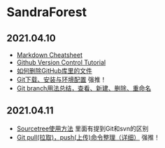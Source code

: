 # SandraForest

## 2021.04.10
- [Markdown Cheatsheet](https://www.markdownguide.org/cheat-sheet/)
- [Github Version Control Tutorial](https://www.youtube.com/watch?v=PWqS4NBhEY8)
- [如何删除GitHub库里的文件](https://blog.csdn.net/hdn_kb/article/details/94013101)
- [Git下载、安装与环境配置](https://blog.csdn.net/huangqqdy/article/details/83032408)  强推！
- [Git branch用法总结，查看、新建、删除、重命名](https://blog.csdn.net/afei__/article/details/51567155)

## 2021.04.11
- [Sourcetree使用方法](https://www.jianshu.com/p/6d2717c2a3e1) 里面有提到Git和svn的区别
- [Git pull(拉取)，push(上传)命令整理（详细）](https://blog.csdn.net/weixin_30699831/article/details/101982286) 强推！


